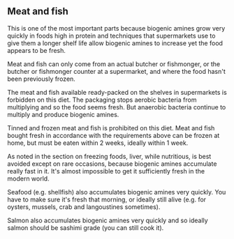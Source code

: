 ## Meat and fish

This is one of the most important parts because biogenic amines grow very quickly in foods high in protein and techniques that supermarkets use to give them a longer shelf life allow biogenic amines to increase yet the food appears to be fresh.

Meat and fish can only come from an actual butcher or fishmonger, or the butcher or fishmonger counter at a supermarket, and where the food hasn't been previously frozen.

The meat and fish available ready-packed on the shelves in supermarkets is forbidden on this diet. The packaging stops aerobic bacteria from multiplying and so the food seems fresh. But anaerobic bacteria continue to multiply and produce biogenic amines.

Tinned and frozen meat and fish is prohibited on this diet. Meat and fish bought fresh in accordance with the requirements above can be frozen at home, but must be eaten within 2 weeks, ideally within 1 week.

As noted in the section on freezing foods, liver, while nutritious, is best avoided except on rare occasions, because biogenic amines accumulate really fast in it. It's almost impossible to get it sufficiently fresh in the modern world.

Seafood (e.g. shellfish) also accumulates biogenic amines very quickly. You have to make sure it's fresh that morning, or ideally still alive (e.g. for oysters, mussels, crab and langoustines sometimes).

Salmon also accumulates biogenic amines very quickly and so ideally salmon should be sashimi grade (you can still cook it).

